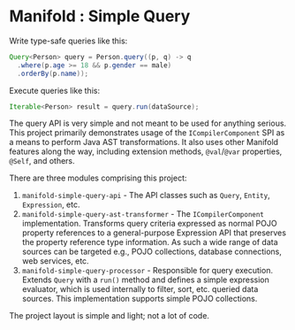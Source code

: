 # Manifold : Simple Query
Write type-safe queries like this:
```java
Query<Person> query = Person.query((p, q) -> q
  .where(p.age >= 18 && p.gender == male)
  .orderBy(p.name));
```
Execute queries like this:
```java
Iterable<Person> result = query.run(dataSource);
```
The query API is very simple and not meant to be used for anything serious. This project primarily demonstrates usage of
the `ICompilerComponent` SPI as a means to perform Java AST transformations. It also uses other Manifold features along
the way, including extension methods, `@val`/`@var` properties, `@Self`, and others.

There are three modules comprising this project:
1. `manifold-simple-query-api` - The API classes such as `Query`, `Entity`, `Expression`, etc.
2. `manifold-simple-query-ast-transformer` - The `ICompilerComponent` implementation. Transforms query criteria expressed as normal POJO property references to a general-purpose Expression API that preserves the property reference type information. As such a wide range of data sources can be targeted e.g., POJO collections, database connections, web services, etc.
3. `manifold-simple-query-processor` - Responsible for query execution. Extends `Query` with a `run()` method and defines a simple expression evaluator, which is used internally to filter, sort, etc. queried data sources. This implementation supports simple POJO collections.

The project layout is simple and light; not a lot of code.